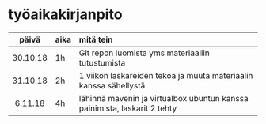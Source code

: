 # työaikakirjanpito

| päivä | aika | mitä tein  |
| :----:|:-----| :-----|
| 30.10.18|1h|Git repon luomista yms materiaaliin tutustumista|
|31.10.18|2h|1 viikon laskareiden tekoa ja muuta materiaalin kanssa sähellystä|
|6.11.18|4h |lähinnä mavenin ja virtualbox ubuntun kanssa painimista, laskarit 2 tehty|
